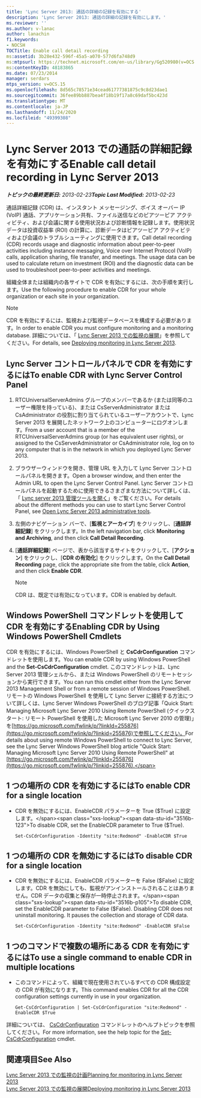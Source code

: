 ```yaml
---
title: 'Lync Server 2013: 通話の詳細の記録を有効にする'
description: 'Lync Server 2013: 通話の詳細の記録を有効にします。'
ms.reviewer: ''
ms.author: v-lanac
author: lanachin
f1.keywords:
- NOCSH
TOCTitle: Enable call detail recording
ms:assetid: 3b28e432-596f-45a5-a070-577d6fa748d9
ms:mtpsurl: https://technet.microsoft.com/en-us/library/Gg520980(v=OCS.15)
ms:contentKeyID: 48183865
ms.date: 07/23/2014
manager: serdars
mtps_version: v=OCS.15
ms.openlocfilehash: 8d565c78571e34cead61777381875c9c8d23dae1
ms.sourcegitcommit: 36fee89bb887bea4f18b19f17a8c69daf5bc423d
ms.translationtype: MT
ms.contentlocale: ja-JP
ms.lasthandoff: 11/24/2020
ms.locfileid: "49399308"
---
```

# <a name="enable-call-detail-recording-in-lync-server-2013"></a><span data-ttu-id="3516b-103">Lync Server 2013 での通話の詳細記録を有効にする</span><span class="sxs-lookup"><span data-stu-id="3516b-103">Enable call detail recording in Lync Server 2013</span></span>

<div data-xmlns="http://www.w3.org/1999/xhtml">

<div class="topic" data-xmlns="http://www.w3.org/1999/xhtml" data-msxsl="urn:schemas-microsoft-com:xslt" data-cs="https://msdn.microsoft.com/">

<div data-asp="https://msdn2.microsoft.com/asp">



</div>

<div id="mainSection">

<div id="mainBody"><span data-ttu-id="3516b-104">

<span> </span></span><span class="sxs-lookup"><span data-stu-id="3516b-104">

<span> </span></span></span>

<span data-ttu-id="3516b-105">_**トピックの最終更新日:** 2013-02-23_</span><span class="sxs-lookup"><span data-stu-id="3516b-105">_**Topic Last Modified:** 2013-02-23_</span></span>

<span data-ttu-id="3516b-p101">通話詳細記録 (CDR) は、インスタント メッセージング、ボイス オーバー IP (VoIP) 通話、アプリケーション共有、ファイル送信などのピアツーピア アクティビティ、および会議に関する使用状況および診断情報を記録します。使用状況データは投資収益率 (ROI) の計算に、診断データはピアツーピア アクティビティおよび会議のトラブルシューティングに使用できます。</span><span class="sxs-lookup"><span data-stu-id="3516b-p101">Call detail recording (CDR) records usage and diagnostic information about peer-to-peer activities including instance messaging, Voice over Internet Protocol (VoIP) calls, application sharing, file transfer, and meetings. The usage data can be used to calculate return on investment (ROI) and the diagnostic data can be used to troubleshoot peer-to-peer activities and meetings.</span></span>

<span data-ttu-id="3516b-108">組織全体または組織内の各サイトで CDR を有効にするには、次の手順を実行します。</span><span class="sxs-lookup"><span data-stu-id="3516b-108">Use the following procedure to enable CDR for your whole organization or each site in your organization.</span></span>

<div>


> [!NOTE]  
> <span data-ttu-id="3516b-109">CDR を有効にするには、監視および監視データベースを構成する必要があります。</span><span class="sxs-lookup"><span data-stu-id="3516b-109">In order to enable CDR you must configure monitoring and a monitoring database.</span></span> <span data-ttu-id="3516b-110">詳細については、「 <A href="lync-server-2013-deploying-monitoring.md">Lync Server 2013 での監視の展開</A>」を参照してください。</span><span class="sxs-lookup"><span data-stu-id="3516b-110">For details, see <A href="lync-server-2013-deploying-monitoring.md">Deploying monitoring in Lync Server 2013</A>.</span></span>



</div>

<div>

## <a name="to-enable-cdr-with-lync-server-control-panel"></a><span data-ttu-id="3516b-111">Lync Server コントロールパネルで CDR を有効にするには</span><span class="sxs-lookup"><span data-stu-id="3516b-111">To enable CDR with Lync Server Control Panel</span></span>

1.  <span data-ttu-id="3516b-112">RTCUniversalServerAdmins グループのメンバーであるか (または同等のユーザー権限を持っている)、または CsServerAdministrator または CsAdministrator の役割に割り当てられているユーザーアカウントで、Lync Server 2013 を展開したネットワーク上のコンピューターにログオンします。</span><span class="sxs-lookup"><span data-stu-id="3516b-112">From a user account that is a member of the RTCUniversalServerAdmins group (or has equivalent user rights), or assigned to the CsServerAdministrator or CsAdministrator role, log on to any computer that is in the network in which you deployed Lync Server 2013.</span></span>

2.  <span data-ttu-id="3516b-113">ブラウザーウィンドウを開き、管理 URL を入力して Lync Server コントロールパネルを開きます。</span><span class="sxs-lookup"><span data-stu-id="3516b-113">Open a browser window, and then enter the Admin URL to open the Lync Server Control Panel.</span></span> <span data-ttu-id="3516b-114">Lync Server コントロールパネルを起動するために使用できるさまざまな方法について詳しくは、「 [Lync server 2013 管理ツールを開く](lync-server-2013-open-lync-server-administrative-tools.md)」をご覧ください。</span><span class="sxs-lookup"><span data-stu-id="3516b-114">For details about the different methods you can use to start Lync Server Control Panel, see [Open Lync Server 2013 administrative tools](lync-server-2013-open-lync-server-administrative-tools.md).</span></span>

3.  <span data-ttu-id="3516b-115">左側のナビゲーション バーで、[**監視とアーカイブ**] をクリックし、[**通話詳細記録**] をクリックします。</span><span class="sxs-lookup"><span data-stu-id="3516b-115">In the left navigation bar, click **Monitoring and Archiving**, and then click **Call Detail Recording**.</span></span>

4.  <span data-ttu-id="3516b-116">[**通話詳細記録**] ページで、表から該当するサイトをクリックして、[**アクション**] をクリックし、[**CDR の有効化**] をクリックします。</span><span class="sxs-lookup"><span data-stu-id="3516b-116">On the **Call Detail Recording** page, click the appropriate site from the table, click **Action**, and then click **Enable CDR**.</span></span>
    
    <div>
    

    > [!NOTE]  
    > <span data-ttu-id="3516b-117">CDR は、既定では有効になっています。</span><span class="sxs-lookup"><span data-stu-id="3516b-117">CDR is enabled by default.</span></span>

    
    </div>

</div>

<div>

## <a name="enabling-cdr-by-using-windows-powershell-cmdlets"></a><span data-ttu-id="3516b-118">Windows PowerShell コマンドレットを使用して CDR を有効にする</span><span class="sxs-lookup"><span data-stu-id="3516b-118">Enabling CDR by Using Windows PowerShell Cmdlets</span></span>

<span data-ttu-id="3516b-119">CDR を有効にするには、Windows PowerShell と **CsCdrConfiguration** コマンドレットを使用します。</span><span class="sxs-lookup"><span data-stu-id="3516b-119">You can enable CDR by using Windows PowerShell and the **Set-CsCdrConfiguration** cmdlet.</span></span> <span data-ttu-id="3516b-120">このコマンドレットは、Lync Server 2013 管理シェルから、または Windows PowerShell のリモートセッションから実行できます。</span><span class="sxs-lookup"><span data-stu-id="3516b-120">You can run this cmdlet either from the Lync Server 2013 Management Shell or from a remote session of Windows PowerShell.</span></span> <span data-ttu-id="3516b-121">リモートの Windows PowerShell を使用して Lync Server に接続する方法について詳しくは、Lync Server Windows PowerShell のブログ記事「Quick Start: Managing Microsoft Lync Server 2010 Using Remote PowerShell (クイックスタート: リモート PowerShell を使用した Microsoft Lync Server 2010 の管理)」を[https://go.microsoft.com/fwlink/p/?linkId=255876](https://go.microsoft.com/fwlink/p/?linkid=255876)で参照してください。</span><span class="sxs-lookup"><span data-stu-id="3516b-121">For details about using remote Windows PowerShell to connect to Lync Server, see the Lync Server Windows PowerShell blog article "Quick Start: Managing Microsoft Lync Server 2010 Using Remote PowerShell" at [https://go.microsoft.com/fwlink/p/?linkId=255876](https://go.microsoft.com/fwlink/p/?linkid=255876).</span></span>

<div>

## <a name="to-enable-cdr-for-a-single-location"></a><span data-ttu-id="3516b-122">1 つの場所の CDR を有効にするには</span><span class="sxs-lookup"><span data-stu-id="3516b-122">To enable CDR for a single location</span></span>

  - <span data-ttu-id="3516b-123">CDR を無効にするには、EnableCDR パラメーターを True ($True) に設定します。</span><span class="sxs-lookup"><span data-stu-id="3516b-123">To disable CDR, set the EnableCDR parameter to True ($True).</span></span>
    
        Set-CsCdrConfiguration -Identity "site:Redmond" -EnableCDR $True

</div>

<div>

## <a name="to-disable-cdr-for-a-single-location"></a><span data-ttu-id="3516b-124">1 つの場所の CDR を無効にするには</span><span class="sxs-lookup"><span data-stu-id="3516b-124">To disable CDR for a single location</span></span>

  - <span data-ttu-id="3516b-p105">CDR を無効にするには、EnableCDR パラメーターを False ($False) に設定します。CDR を無効にしても、監視がアンインストールされることはありません。CDR データの収集と保存が一時停止されます。</span><span class="sxs-lookup"><span data-stu-id="3516b-p105">To disable CDR, set the EnableCDR parameter to False ($False). Disabling CDR does not uninstall monitoring. It pauses the collection and storage of CDR data.</span></span>
    
        Set-CsCdrConfiguration -Identity "site:Redmond" -EnableCDR $False

</div>

<div>

## <a name="to-use-a-single-command-to-enable-cdr-in-multiple-locations"></a><span data-ttu-id="3516b-128">1 つのコマンドで複数の場所にある CDR を有効にするには</span><span class="sxs-lookup"><span data-stu-id="3516b-128">To use a single command to enable CDR in multiple locations</span></span>

  - <span data-ttu-id="3516b-129">このコマンドによって、組織で現在使用されているすべての CDR 構成設定の CDR が有効になります。</span><span class="sxs-lookup"><span data-stu-id="3516b-129">This command enables CDR for all the CDR configuration settings currently in use in your organization.</span></span>
    
        Get-CsCdrConfiguration | Set-CsCdrConfiguration "site:Redmond" -EnableCDR $True

</div>

<span data-ttu-id="3516b-130">詳細については、 [CsCdrConfiguration](https://docs.microsoft.com/powershell/module/skype/Set-CsCdrConfiguration) コマンドレットのヘルプトピックを参照してください。</span><span class="sxs-lookup"><span data-stu-id="3516b-130">For more information, see the help topic for the [Set-CsCdrConfiguration](https://docs.microsoft.com/powershell/module/skype/Set-CsCdrConfiguration) cmdlet.</span></span>

</div>

<div>

## <a name="see-also"></a><span data-ttu-id="3516b-131">関連項目</span><span class="sxs-lookup"><span data-stu-id="3516b-131">See Also</span></span>


[<span data-ttu-id="3516b-132">Lync Server 2013 での監視の計画</span><span class="sxs-lookup"><span data-stu-id="3516b-132">Planning for monitoring in Lync Server 2013</span></span>](lync-server-2013-planning-for-monitoring.md)  
[<span data-ttu-id="3516b-133">Lync Server 2013 での監視の展開</span><span class="sxs-lookup"><span data-stu-id="3516b-133">Deploying monitoring in Lync Server 2013</span></span>](lync-server-2013-deploying-monitoring.md)  
  

<span data-ttu-id="3516b-134"></div>

</div>

<span> </span>

</div>

</div>

</span><span class="sxs-lookup"><span data-stu-id="3516b-134"></div>

</div>

<span> </span>

</div>

</div>

</span></span></div>

